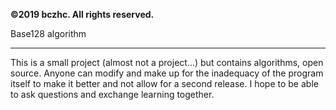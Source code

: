 **©2019 bczhc. All rights reserved.**

Base128 algorithm

------------------------------------------

This is a small project (almost not a project...) but contains algorithms, open source. Anyone can modify and make up for the inadequacy of the program itself to make it better and not allow for a second release. I hope to be able to ask questions and exchange learning together.
